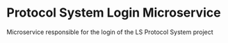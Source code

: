 # Protocol System Login Microservice
Microservice responsible for the login of the LS Protocol System project

## 